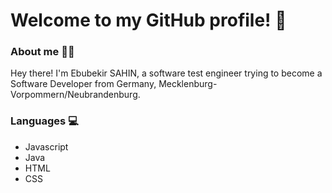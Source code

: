 # Welcome to my GitHub profile! 👋

### About me 👨‍💻
Hey there! I'm Ebubekir SAHIN, a software test engineer trying to become a Software Developer from Germany, Mecklenburg-Vorpommern/Neubrandenburg.

### Languages 💻
- Javascript
- Java
- HTML
- CSS
<!-- ### Current projects 🗃️
- [Twitch Adblock](https://github.com/cleanlock/VideoAdBlockForTwitch)
### Buy me a coffee ☕
- [PayPal](https://paypal.me/muleyo96) -->
